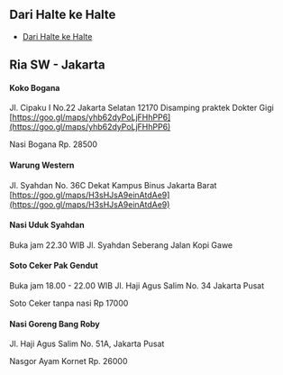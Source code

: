 Dari Halte ke Halte
---
- [Dari Halte ke Halte](https://www.google.com/maps/d/viewer?mid=1hzwnGubAZSHZRJqWcvyp5C2UUlAHSyqp&shorturl=1)


Ria SW - Jakarta
---

#### Koko Bogana

Jl. Cipaku I No.22 Jakarta Selatan 12170 Disamping praktek Dokter Gigi [https://goo.gl/maps/yhb62dyPoLjFHhPP6](https://goo.gl/maps/yhb62dyPoLjFHhPP6)

Nasi Bogana Rp. 28500

#### Warung Western

Jl. Syahdan No. 36C Dekat Kampus Binus Jakarta Barat [https://goo.gl/maps/H3sHJsA9einAtdAe9](https://goo.gl/maps/H3sHJsA9einAtdAe9)

#### Nasi Uduk Syahdan

Buka jam 22.30 WIB Jl. Syahdan Seberang Jalan Kopi Gawe

#### Soto Ceker Pak Gendut

Buka jam 18.00 - 22.00 WIB Jl. Haji Agus Salim No. 34 Jakarta Pusat

Soto Ceker tanpa nasi Rp 17000

#### Nasi Goreng Bang Roby

Jl. Haji Agus Salim No. 51A, Jakarta Pusat

Nasgor Ayam Kornet Rp. 26000
